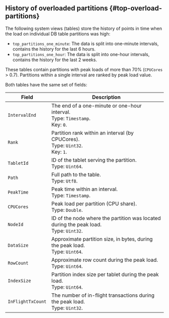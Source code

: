 ## History of overloaded partitions {#top-overload-partitions}

The following system views (tables) store the history of points in time when the load on individual DB table partitions was high:

* `top_partitions_one_minute`: The data is split into one-minute intervals, contains the history for the last 6 hours.
* `top_partitions_one_hour`: The data is split into one-hour intervals, contains the history for the last 2 weeks.

These tables contain partitions with peak loads of more than 70% (`CPUCores` > 0.7). Partitions within a single interval are ranked by peak load value.

Both tables have the same set of fields:

| Field | Description |
--- | ---
| `IntervalEnd` | The end of a one-minute or one-hour interval.<br>Type: `Timestamp`.<br>Key: `0`. |
| `Rank` | Partition rank within an interval (by CPUCores).<br>Type: `Uint32`.<br>Key: `1`. |
| `TabletId` | ID of the tablet serving the partition.<br>Type: `Uint64`. |
| `Path` | Full path to the table.<br>Type: `Utf8`. |
| `PeakTime` | Peak time within an interval.<br>Type: `Timestamp`. |
| `CPUCores` | Peak load per partition (CPU share).<br>Type: `Double`. |
| `NodeId` | ID of the node where the partition was located during the peak load.<br>Type: `Uint32`. |
| `DataSize` | Approximate partition size, in bytes, during the peak load.<br>Type: `Uint64`. |
| `RowCount` | Approximate row count during the peak load.<br>Type: `Uint64`. |
| `IndexSize` | Partition index size per tablet during the peak load.<br>Type: `Uint64`. |
| `InFlightTxCount` | The number of in-flight transactions during the peak load.<br>Type: `Uint32`. |
